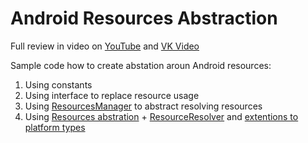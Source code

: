 Android Resources Abstraction
=============================

Full review in video on [YouTube](https://youtu.be/k5YqvhX-i30) and [VK Video](https://vk.ru/video-191115425_456239448)

Sample code how to create abstation aroun Android resources:
1. Using constants
2. Using interface to replace resource usage
3. Using [ResourcesManager](https://github.com/androidbroadcast/AndroidResourcesAbstraction/blob/main/app/src/main/kotlin/dev/androidbroadcast/resourcesaccessorsample/resources/ResourceManager.kt) to abstract resolving resources
4. Using [Resources abstration](https://github.com/androidbroadcast/AndroidResourcesAbstraction/blob/main/app/src/main/kotlin/dev/androidbroadcast/resourcesaccessorsample/resources/Resource.kt) + [ResourceResolver](https://github.com/androidbroadcast/AndroidResourcesAbstraction/blob/main/app/src/main/kotlin/dev/androidbroadcast/resourcesaccessorsample/resources/ResourceResolver.kt) and [extentions to platform types](https://github.com/androidbroadcast/AndroidResourcesAbstraction/blob/main/app/src/main/kotlin/dev/androidbroadcast/resourcesaccessorsample/resources/ResourceExt.kt)
